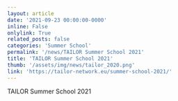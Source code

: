 ```yaml
---
layout: article
date: '2021-09-23 00:00:00-0000'
inline: False
onlylink: True
related_posts: false
categories: 'Summer School'
permalink: '/news/TAILOR Summer School 2021'
title: 'TAILOR Summer School 2021'
thumb: '/assets/img/news/tailor_2020.png'
link: 'https://tailor-network.eu/summer-school-2021/'
---
```

TAILOR Summer School 2021
